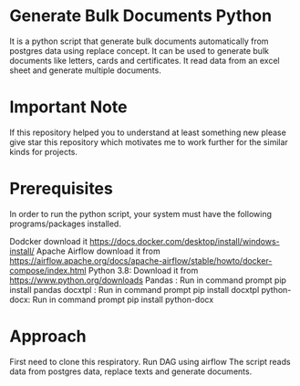 # Generate Bulk Documents Python

It is a python script that generate bulk documents automatically from postgres data using replace concept. It can be used to generate bulk documents like letters, cards and certificates. It read data from an excel sheet and generate multiple documents.


# Important Note
If this repository helped you to understand at least something new please give star this repository which motivates me to work further for the similar kinds for projects.

# Prerequisites
In order to run the python script, your system must have the following programs/packages installed.

Dodcker  download it https://docs.docker.com/desktop/install/windows-install/
Apache Airflow download it from https://airflow.apache.org/docs/apache-airflow/stable/howto/docker-compose/index.html
Python 3.8: Download it from https://www.python.org/downloads
Pandas : Run in command prompt pip install pandas
docxtpl : Run in command prompt pip install docxtpl
python-docx: Run in command prompt pip install python-docx

# Approach
First need to clone this respiratory.
Run DAG using airflow
The script reads data from postgres data, replace texts and generate documents.

 

